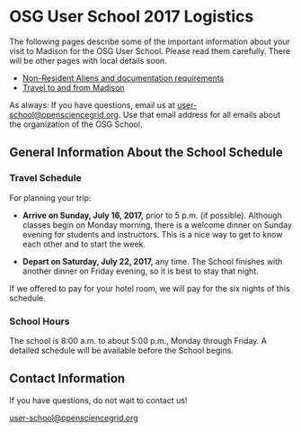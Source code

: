 OSG User School 2017 Logistics
==============================

The following pages describe some of the important information about your visit to Madison for the OSG User School. Please read them carefully. There will be other pages with local details soon.

-   [Non-Resident Aliens and documentation requirements](personal-info.md)
-   [Travel to and from Madison](travel.md)

As always: If you have questions, email us at <user-school@opensciencegrid.org>. Use that email address for all emails about the organization of the OSG School.

General Information About the School Schedule
---------------------------------------------

### Travel Schedule

For planning your trip:

-   **Arrive on Sunday, July 16, 2017,** prior to 5 p.m. (if possible). Although classes begin on Monday morning, there is a welcome dinner on Sunday evening for students and instructors. This is a nice way to get to know each other and to start the week.

<!-- -->

-   **Depart on Saturday, July 22, 2017,** any time. The School finishes with another dinner on Friday evening, so it is best to stay that night.

If we offered to pay for your hotel room, we will pay for the six nights of this schedule.

### School Hours

The school is 8:00 a.m. to about 5:00 p.m., Monday through Friday. A detailed schedule will be available before the School begins.

Contact Information
-------------------

If you have questions, do not wait to contact us!

<user-school@opensciencegrid.org>

